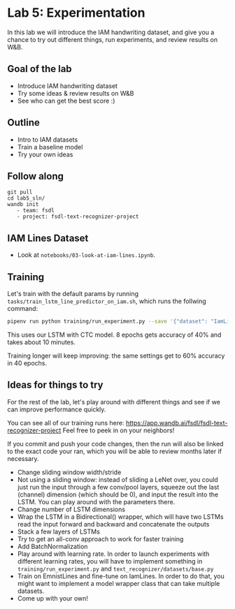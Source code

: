 # Lab 5: Experimentation

In this lab we will introduce the IAM handwriting dataset, and give you a chance to try out different things, run experiments, and review results on W&B.

## Goal of the lab
- Introduce IAM handwriting dataset
- Try some ideas & review results on W&B
- See who can get the best score :)

## Outline
- Intro to IAM datasets
- Train a baseline model
- Try your own ideas

## Follow along

```
git pull
cd lab5_sln/
wandb init
   - team: fsdl
   - project: fsdl-text-recognizer-project
```

## IAM Lines Dataset

- Look at `notebooks/03-look-at-iam-lines.ipynb`.

## Training

Let's train with the default params by running `tasks/train_lstm_line_predictor_on_iam.sh`, which runs the follwing command:

```bash
pipenv run python training/run_experiment.py --save '{"dataset": "IamLinesDataset", "model": "LineModelCtc", "network": "line_lstm_ctc"}'
```

This uses our LSTM with CTC model. 8 epochs gets accuracy of 40% and takes about 10 minutes.

Training longer will keep improving: the same settings get to 60% accuracy in 40 epochs.

## Ideas for things to try

For the rest of the lab, let's play around with different things and see if we can improve performance quickly.

You can see all of our training runs here: https://app.wandb.ai/fsdl/fsdl-text-recognizer-project
Feel free to peek in on your neighbors!

If you commit and push your code changes, then the run will also be linked to the exact code your ran, which you will be able to review months later if necessary.


- Change sliding window width/stride
- Not using a sliding window: instead of sliding a LeNet over, you could just run the input through a few conv/pool layers, squeeze out the last (channel) dimension (which should be 0), and input the result into the LSTM. You can play around with the parameters there.
- Change number of LSTM dimensions
- Wrap the LSTM in a Bidirectional() wrapper, which will have two LSTMs read the input forward and backward and concatenate the outputs
- Stack a few layers of LSTMs
- Try to get an all-conv approach to work for faster training
- Add BatchNormalization
- Play around with learning rate. In order to launch experiments with different learning rates, you will have to implement something in `training/run_experiment.py` and `text_recognizer/datasets/base.py`
- Train on EmnistLines and fine-tune on IamLines. In order to do that, you might want to implement a model wrapper class that can take multiple datasets.
- Come up with your own!

